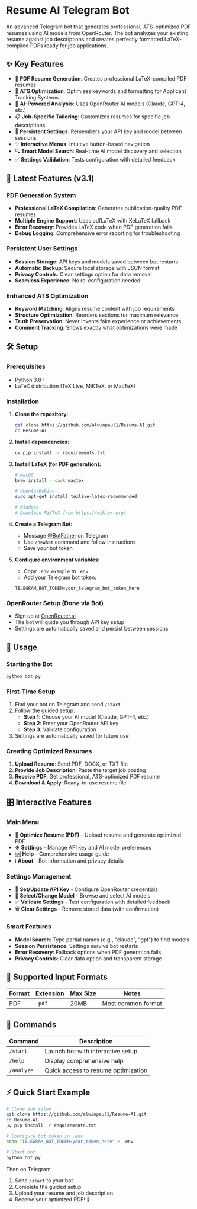 # Resume AI Telegram Bot

An advanced Telegram bot that generates professional, ATS-optimized PDF resumes using AI models from OpenRouter. The bot analyzes your existing resume against job descriptions and creates perfectly formatted LaTeX-compiled PDFs ready for job applications.

## ✨ Key Features

- 📄 **PDF Resume Generation**: Creates professional LaTeX-compiled PDF resumes
- 🎯 **ATS Optimization**: Optimizes keywords and formatting for Applicant Tracking Systems  
- 🤖 **AI-Powered Analysis**: Uses OpenRouter AI models (Claude, GPT-4, etc.)
- 📋 **Job-Specific Tailoring**: Customizes resumes for specific job descriptions
- 💾 **Persistent Settings**: Remembers your API key and model between sessions
- ✨ **Interactive Menus**: Intuitive button-based navigation
- 🔍 **Smart Model Search**: Real-time AI model discovery and selection
- ✅ **Settings Validation**: Tests configuration with detailed feedback

## 🚀 Latest Features (v3.1)

### PDF Generation System
- **Professional LaTeX Compilation**: Generates publication-quality PDF resumes
- **Multiple Engine Support**: Uses pdfLaTeX with XeLaTeX fallback
- **Error Recovery**: Provides LaTeX code when PDF generation fails
- **Debug Logging**: Comprehensive error reporting for troubleshooting

### Persistent User Settings
- **Session Storage**: API keys and models saved between bot restarts
- **Automatic Backup**: Secure local storage with JSON format
- **Privacy Controls**: Clear settings option for data removal
- **Seamless Experience**: No re-configuration needed

### Enhanced ATS Optimization
- **Keyword Matching**: Aligns resume content with job requirements
- **Structure Optimization**: Reorders sections for maximum relevance
- **Truth Preservation**: Never invents fake experience or achievements
- **Comment Tracking**: Shows exactly what optimizations were made

## 🛠️ Setup

### Prerequisites
- Python 3.8+
- LaTeX distribution (TeX Live, MiKTeX, or MacTeX)

### Installation

1. **Clone the repository:**
   ```bash
   git clone https://github.com/alwinpaul1/Resume-AI.git
   cd Resume-AI
   ```

2. **Install dependencies:**
   ```bash
   uv pip install -r requirements.txt
   ```

3. **Install LaTeX (for PDF generation):**
   ```bash
   # macOS
   brew install --cask mactex
   
   # Ubuntu/Debian
   sudo apt-get install texlive-latex-recommended
   
   # Windows
   # Download MiKTeX from https://miktex.org/
   ```

4. **Create a Telegram Bot:**
   - Message [@BotFather](https://t.me/BotFather) on Telegram
   - Use `/newbot` command and follow instructions
   - Save your bot token

5. **Configure environment variables:**
   - Copy `.env.example` to `.env`
   - Add your Telegram bot token:
   ```env
   TELEGRAM_BOT_TOKEN=your_telegram_bot_token_here
   ```

### OpenRouter Setup (Done via Bot)
- Sign up at [OpenRouter.ai](https://openrouter.ai/) 
- The bot will guide you through API key setup
- Settings are automatically saved and persist between sessions

## 📱 Usage

### Starting the Bot
```bash
python bot.py
```

### First-Time Setup
1. Find your bot on Telegram and send `/start`
2. Follow the guided setup:
   - **Step 1**: Choose your AI model (Claude, GPT-4, etc.)
   - **Step 2**: Enter your OpenRouter API key
   - **Step 3**: Validate configuration
3. Settings are automatically saved for future use

### Creating Optimized Resumes
1. **Upload Resume**: Send PDF, DOCX, or TXT file
2. **Provide Job Description**: Paste the target job posting
3. **Receive PDF**: Get professional, ATS-optimized PDF resume
4. **Download & Apply**: Ready-to-use resume file

## 🎛️ Interactive Features

### Main Menu
- 📄 **Optimize Resume (PDF)** - Upload resume and generate optimized PDF
- ⚙️ **Settings** - Manage API key and AI model preferences
- 🆘 **Help** - Comprehensive usage guide
- ℹ️ **About** - Bot information and privacy details

### Settings Management
- 🔑 **Set/Update API Key** - Configure OpenRouter credentials
- 🤖 **Select/Change Model** - Browse and select AI models
- ✅ **Validate Settings** - Test configuration with detailed feedback
- 🗑️ **Clear Settings** - Remove stored data (with confirmation)

### Smart Features
- **Model Search**: Type partial names (e.g., "claude", "gpt") to find models
- **Session Persistence**: Settings survive bot restarts
- **Error Recovery**: Fallback options when PDF generation fails
- **Privacy Controls**: Clear data option and transparent storage

## 📄 Supported Input Formats

| Format | Extension | Max Size | Notes |
|--------|-----------|----------|-------|
| PDF | `.pdf` | 20MB | Most common format |

## 🔧 Commands

| Command | Description |
|---------|-------------|
| `/start` | Launch bot with interactive setup |
| `/help` | Display comprehensive help |
| `/analyze` | Quick access to resume optimization |

## ⚡ Quick Start Example

```bash
# Clone and setup
git clone https://github.com/alwinpaul1/Resume-AI.git
cd Resume-AI
uv pip install -r requirements.txt

# Configure bot token in .env
echo "TELEGRAM_BOT_TOKEN=your_token_here" > .env

# Start bot
python bot.py
```

Then on Telegram:
1. Send `/start` to your bot
2. Complete the guided setup
3. Upload your resume and job description  
4. Receive your optimized PDF! 🎉